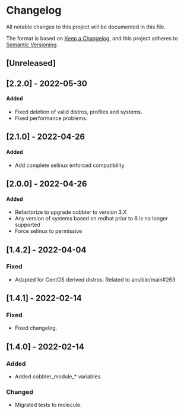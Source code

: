 # Changelog
All notable changes to this project will be documented in this file.

The format is based on [Keep a Changelog](https://keepachangelog.com/en/1.0.0/),
and this project adheres to [Semantic Versioning](https://semver.org/spec/v2.0.0.html).

## [Unreleased]

## [2.2.0] - 2022-05-30
#### Added
- Fixed deletion of valid distros, profiles and systems.
- Fixed performance problems.

## [2.1.0] - 2022-04-26
#### Added
- Add complete selinux enforced compatibility


## [2.0.0] - 2022-04-26
#### Added
- Refactorize to upgrade cobbler to version 3.X
- Any version of systems based on redhat prior to 8 is no longer supported
- Force selinux to permissive

## [1.4.2] - 2022-04-04
### Fixed
- Adapted for CentOS derived distros. Related to ansible/main#263

## [1.4.1] - 2022-02-14
### Fixed
- Fixed changelog.

## [1.4.0] - 2022-02-14
### Added
- Added cobbler_module_* variables.

### Changed
- Migrated tests to molecule.
